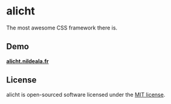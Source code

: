 # alicht

The most awesome CSS framework there is.

## Demo

__[alicht.nildeala.fr](http://alicht.nildeala.fr)__

## License

alicht is open-sourced software licensed under the [MIT license](LICENSE).
